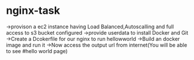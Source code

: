 # nginx-task
->provison a ec2 instance having Load Balanced,Autoscalling and full access to s3 bucket configured
->provide userdata to install Docker and Git 
->Create a Dcokerfile for our nginx to run hellowworld
->Build an docker image and run it
->Now access the output url from internet(You will be able to see #hello world page)
